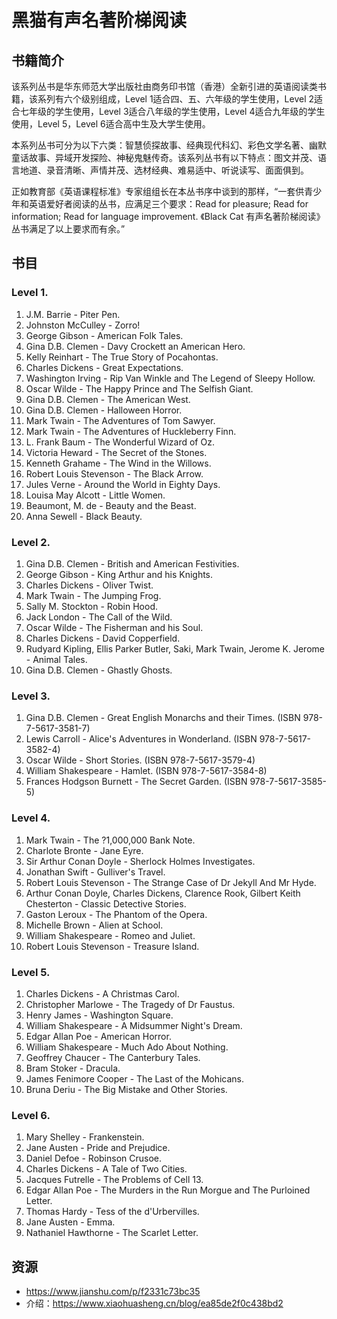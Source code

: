# 黑猫有声名著阶梯阅读

## 书籍简介

该系列丛书是华东师范大学出版社由商务印书馆（香港）全新引进的英语阅读类书籍，该系列有六个级别组成，Level 1适合四、五、六年级的学生使用，Level 2适合七年级的学生使用，Level 3适合八年级的学生使用，Level 4适合九年级的学生使用，Level 5，Level 6适合高中生及大学生使用。

本系列丛书可分为以下六类：智慧侦探故事、经典现代科幻、彩色文学名著、幽默童话故事、异域开发探险、神秘鬼魅传奇。该系列丛书有以下特点：图文并茂、语言地道、录音清晰、声情并茂、选材经典、难易适中、听说读写、面面俱到。

正如教育部《英语课程标准》专家组组长在本丛书序中谈到的那样，“一套供青少年和英语爱好者阅读的丛书，应满足三个要求：Read for pleasure; Read for information; Read for language improvement. 《Black Cat 有声名著阶梯阅读》丛书满足了以上要求而有余。”

## 书目

### Level 1.

01. J.M. Barrie - Piter Pen.
02. Johnston McCulley - Zorro!
03. George Gibson - American Folk Tales.
04. Gina D.B. Clemen - Davy Crockett an American Hero.
05. Kelly Reinhart - The True Story of Pocahontas.
06. Charles Dickens - Great Expectations.
07. Washington Irving - Rip Van Winkle and The Legend of Sleepy Hollow.
08. Oscar Wilde - The Happy Prince and The Selfish Giant.
09. Gina D.B. Clemen - The American West.
10. Gina D.B. Clemen - Halloween Horror.
11. Mark Twain - The Adventures of Tom Sawyer.
12. Mark Twain - The Adventures of Huckleberry Finn.
13. L. Frank Baum - The Wonderful Wizard of Oz.
14. Victoria Heward - The Secret of the Stones.
15. Kenneth Grahame - The Wind in the Willows.
16. Robert Louis Stevenson - The Black Arrow.
17. Jules Verne - Around the World in Eighty Days.
18. Louisa May Alcott - Little Women.
19. Beaumont, M. de - Beauty and the Beast.
20. Anna Sewell - Black Beauty.

### Level 2.

01. Gina D.B. Clemen - British and American Festivities.
02. George Gibson - King Arthur and his Knights.
03. Charles Dickens - Oliver Twist.
04. Mark Twain - The Jumping Frog.
05. Sally M. Stockton - Robin Hood.
06. Jack London - The Call of the Wild.
07. Oscar Wilde - The Fisherman and his Soul.
08. Charles Dickens - David Copperfield.
09. Rudyard Kipling, Ellis Parker Butler, Saki, Mark Twain, Jerome K. Jerome - Animal Tales.
10. Gina D.B. Clemen - Ghastly Ghosts.

### Level 3.

01. Gina D.B. Clemen - Great English Monarchs and their Times. (ISBN 978-7-5617-3581-7)
02. Lewis Carroll - Alice's Adventures in Wonderland. (ISBN 978-7-5617-3582-4)
03. Oscar Wilde - Short Stories. (ISBN 978-7-5617-3579-4)
04. William Shakespeare - Hamlet. (ISBN 978-7-5617-3584-8)
05. Frances Hodgson Burnett - The Secret Garden. (ISBN 978-7-5617-3585-5)

### Level 4.

01. Mark Twain - The ?1,000,000 Bank Note.
02. Charlote Bronte - Jane Eyre.
03. Sir Arthur Conan Doyle - Sherlock Holmes Investigates.
04. Jonathan Swift - Gulliver's Travel.
05. Robert Louis Stevenson - The Strange Case of Dr Jekyll And Mr Hyde.
06. Arthur Conan Doyle, Charles Dickens, Clarence Rook, Gilbert Keith Chesterton - Classic Detective Stories.
07. Gaston Leroux - The Phantom of the Opera.
08. Michelle Brown - Alien at School.
09. William Shakespeare - Romeo and Juliet.
10. Robert Louis Stevenson - Treasure Island.

### Level 5.

01. Charles Dickens - A Christmas Carol.
02. Christopher Marlowe - The Tragedy of Dr Faustus.
03. Henry James - Washington Square.
04. William Shakespeare - A Midsummer Night's Dream.
05. Edgar Allan Poe - American Horror.
06. William Shakespeare - Much Ado About Nothing.
07. Geoffrey Chaucer - The Canterbury Tales.
08. Bram Stoker - Dracula.
09. James Fenimore Cooper - The Last of the Mohicans.
10. Bruna Deriu - The Big Mistake and Other Stories.

### Level 6.

01. Mary Shelley - Frankenstein.
02. Jane Austen - Pride and Prejudice.
03. Daniel Defoe - Robinson Crusoe.
04. Charles Dickens - A Tale of Two Cities.
05. Jacques Futrelle - The Problems of Cell 13.
06. Edgar Allan Poe - The Murders in the Run Morgue and The Purloined Letter.
07. Thomas Hardy - Tess of the d'Urbervilles.
08. Jane Austen - Emma.
09. Nathaniel Hawthorne - The Scarlet Letter.


## 资源

- https://www.jianshu.com/p/f2331c73bc35
- 介绍：https://www.xiaohuasheng.cn/blog/ea85de2f0c438bd2